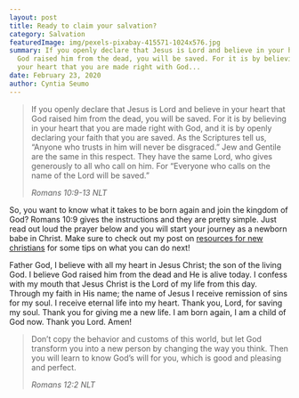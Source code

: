 ```yaml
---
layout: post
title: Ready to claim your salvation?
category: Salvation
featuredImage: img/pexels-pixabay-415571-1024x576.jpg
summary: If you openly declare that Jesus is Lord and believe in your heart that
  God raised him from the dead, you will be saved. For it is by believing in
  your heart that you are made right with God...
date: February 23, 2020
author: Cyntia Seumo
---
```


<blockquote>
<p>If you openly declare that Jesus is Lord and believe in your heart that God raised him from the dead, you will be saved. For it is by believing in your heart that you are made right with God, and it is by openly declaring your faith that you are saved. As the Scriptures tell us, “Anyone who trusts in him will never be disgraced.” Jew and Gentile are the same in this respect. They have the same Lord, who gives generously to all who call on him. For “Everyone who calls on the name of the Lord will be saved.”</p>
<cite> Romans 10:9-13 NLT</cite>
</blockquote>
<p>
So, you want to know what it takes to be born again and join the kingdom of God? <a>Romans 10:9</a> gives the instructions and they are pretty simple. Just read out loud the prayer below and you will start your journey as a newborn babe in Christ. Make sure to check out my post on <a href="https://overcomewithchrist.com/posts/resources-for-new-christians/">resources for new christians</a> for some tips on what you can do next!
</p>
<p></p>
<p></p>
<p class="leading-loose italic font-semibold">
Father God, I believe with all my heart in Jesus Christ; the son of the living God. I believe God raised him from the dead and He is alive today. I confess with my mouth that Jesus Christ is the Lord of my life from this day. Through my faith in His name; the name of Jesus I receive remission of sins for my soul. I receive eternal life into my heart. Thank you, Lord, for saving my soul. Thank you for giving me a new life. I am born again, I am a child of God now. Thank you Lord. Amen!
</p>

<blockquote>
<p>Don’t copy the behavior and customs of this world, but let God transform you into a new person by changing the way you think. Then you will learn to know God’s will for you, which is good and pleasing and perfect.</p>
<cite> Romans 12:2 NLT</cite>
</blockquote>